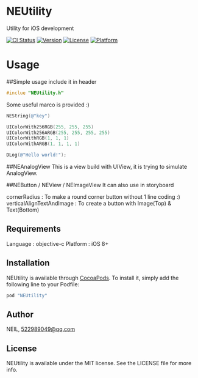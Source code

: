 # NEUtility
Utility for iOS development

[![CI Status](http://img.shields.io/travis/NEIL/NEUtility.svg?style=flat)](https://travis-ci.org/NEIL/NEUtility)
[![Version](https://img.shields.io/cocoapods/v/NEUtility.svg?style=flat)](http://cocoapods.org/pods/NEUtility)
[![License](https://img.shields.io/cocoapods/l/NEUtility.svg?style=flat)](http://cocoapods.org/pods/NEUtility)
[![Platform](https://img.shields.io/cocoapods/p/NEUtility.svg?style=flat)](http://cocoapods.org/pods/NEUtility)

# Usage

##Simple usage
include it in header
```objective-c
#inclue "NEUtility.h"
```

Some useful marco is provided :)
```objective-c
NEString(@"key")

UIColorWith256RGB(255, 255, 255)
UIColorWith256ARGB(255, 255, 255, 255)
UIColorWithRGB(1, 1, 1)
UIColorWithARGB(1, 1, 1, 1)

DLog(@"Hello world!");
```

##NEAnalogView
This is a view build with UIView, it is trying to simulate AnalogView.

##NEButton / NEView / NEImageView
It can also use in storyboard

cornerRadius : To make a round corner button without 1 line coding :)
verticalAlignTextAndImage : To create a button with Image(Top) & Text(Bottom)

## Requirements
Language : objective-c
Platform : iOS 8+

## Installation

NEUtility is available through [CocoaPods](http://cocoapods.org). To install
it, simply add the following line to your Podfile:

```ruby
pod "NEUtility"
```

## Author

NEIL, 522989049@qq.com

## License

NEUtility is available under the MIT license. See the LICENSE file for more info.
